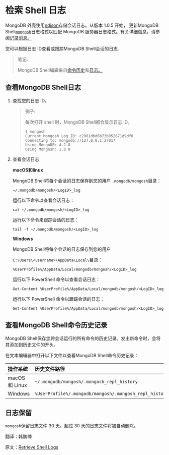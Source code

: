 # 检索 Shell 日志

MongoDB 外壳使用[ndjson](http://ndjson.org/)存储会话日志。从版本 1.0.5 开始， 更新MongoDB Shell[`mongosh`](https://www.mongodb.com/docs/mongodb-shell/#mongodb-binary-bin.mongosh)日志格式以匹配 MongoDB 服务器日志格式。有关详细信息，请参阅[记录消息。](https://www.mongodb.com/docs/manual/reference/log-messages/#std-label-log-messages-ref)

您可以根据日志 ID查看或跟踪MongoDB Shell会话的日志.

>笔记:
>
>MongoDB Shell编辑来自[命令历史](https://www.mongodb.com/docs/mongodb-shell/logs/#std-label-mdb-shell-command-history)和[日志。](https://www.mongodb.com/docs/mongodb-shell/logs/#std-label-mdb-shell-view-logs)

## 查看MongoDB Shell日志

1. 查找您的日志 ID。

   >例子:
   >
   >每次打开 shell 时，MongoDB Shell都会显示日志 ID。
   >
   >```shell
   >$ mongosh
   >Current Mongosh Log ID: c2961dbd6b73b052671d9df0
   >Connecting to: mongodb://127.0.0.1:27017
   >Using MongoDB: 4.2.8
   >Using Mongosh: 1.8.0
   >```

2. 查看会话日志

   **macOS和linux**

   MongoDB Shell将每个会话的日志保存到您的用户 `.mongodb/mongosh`目录：

   ```
   ~/.mongodb/mongosh/<LogID>_log
   ```

   运行以下命令以查看会话日志：

   ```
   cat ~/.mongodb/mongosh/<LogID>_log
   ```

   运行以下命令来跟踪会话的日志：

   ```
   tail -f ~/.mongodb/mongosh/<LogID>_log
   ```

   **Windows**

   MongoDB Shell将每个会话的日志保存到您的用户 

   `C:\Users\<username>\AppData\Local\`目录：

   ```
   %UserProfile%/AppData/Local/mongodb/mongosh/<LogID>_log
   ```

   运行以下 PowerShell 命令以查看会话日志：

   ```
   Get-Content %UserProfile%/AppData/Local/mongodb/mongosh/<LogID>_log
   ```

   运行以下 PowerShell 命令以跟踪会话的日志：

   ```
   Get-Content %UserProfile%/AppData/Local/mongodb/mongosh/<LogID>_log
   ```

## 查看MongoDB Shell命令历史记录

MongoDB Shell保存您跨会话运行的所有命令的历史记录。发出新命令时，会将其添加到历史文件的开头。

在文本编辑器中打开以下文件以查看MongoDB Shell命令历史记录：

| 操作系统       | 历史文件路径                                           |
| :------------- | :----------------------------------------------------- |
| macOS 和 Linux | `~/.mongodb/mongosh/.mongosh_repl_history`             |
| Windows        | `%UserProfile%/.mongodb/mongosh/.mongosh_repl_history` |

## 日志保留

`mongosh`保留日志文件 30 天。超过 30 天的日志文件将被自动删除。







翻译：韩鹏帅

原文：[Retrieve Shell Logs](https://www.mongodb.com/docs/mongodb-shell/logs/)